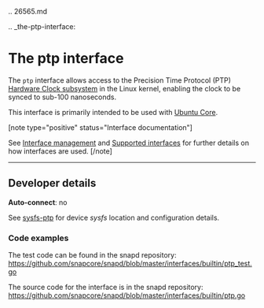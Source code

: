 .. 26565.md

.. _the-ptp-interface:

# The ptp interface

The `ptp` interface allows access to the Precision Time Protocol (PTP) [Hardware Clock subsystem](https://www.kernel.org/doc/Documentation/ptp/ptp.txt) in the Linux kernel, enabling the clock to be synced to sub-100 nanoseconds.

This interface is primarily intended to be used with [Ubuntu Core](glossary.md#the-ptp-interface-heading--ubuntu-core).

[note type="positive" status="Interface documentation"]

See [Interface management](interface-management.md) and [Supported interfaces](supported-interfaces.md) for further details on how interfaces are used.
[/note]

---

<h2 id='the-ptp-interface-heading--dev-details'>Developer details </h2>

**Auto-connect**: no

See [sysfs-ptp](https://github.com/torvalds/linux/blob/master/Documentation/ABI/testing/sysfs-ptp) for device _sysfs_ location and configuration details.

### Code examples

The test code can be found in the snapd repository: https://github.com/snapcore/snapd/blob/master/interfaces/builtin/ptp_test.go

The source code for the interface is in the snapd repository: https://github.com/snapcore/snapd/blob/master/interfaces/builtin/ptp.go